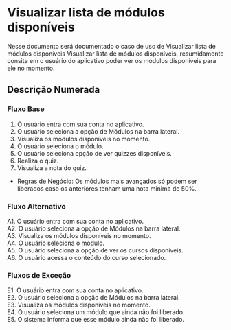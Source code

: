 # Visualizar lista de módulos disponíveis
Nesse documento será documentado o caso de uso de Visualizar lista de módulos disponíveis Visualizar lista de módulos disponíveis, resumidamente consite em o usuário do aplicativo poder ver os módulos disponíveis para ele no momento.

## Descrição Numerada

### Fluxo Base

1. O usuário entra com sua conta no aplicativo.
2. O usuário seleciona a opção de Módulos na barra lateral.
3. Visualiza os módulos disponíveis no momento.
4. O usuário seleciona o módulo.
5. O usuário seleciona opção de ver quizzes disponíveis.
6. Realiza o quiz.
7. Visualiza a nota do quiz.

* Regras de Negócio: Os módulos mais avançados só podem ser liberados caso os anteriores tenham uma nota minima de 50%.

### Fluxo Alternativo

A1. O usuário entra com sua conta no aplicativo.<br>
A2. O usuário seleciona a opção de Módulos na barra lateral.<br>
A3. Visualiza os módulos disponíveis no momento.<br>
A4. O usuário seleciona o módulo.<br>
A5. O usuário seleciona a opção de ver os cursos disponíveis.<br>
A6. O usuário acessa o conteúdo do curso selecionado.<br>

### Fluxos de Exceção

E1. O usuário entra com sua conta no aplicativo.<br>
E2. O usuário seleciona a opção de Módulos na barra lateral.<br>
E3. Visualiza os módulos disponíveis no momento.<br>
E4. O usuário seleciona um módulo que ainda não foi liberado.<br>
E5. O sistema informa que esse módulo ainda não foi liberado.<br>

